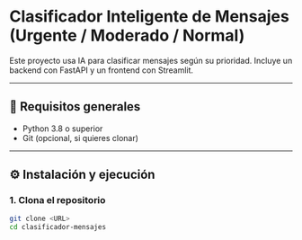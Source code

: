 # Clasificador Inteligente de Mensajes (Urgente / Moderado / Normal)

Este proyecto usa IA para clasificar mensajes según su prioridad. Incluye un backend con FastAPI y un frontend con Streamlit.

---

## 🚀 Requisitos generales

- Python 3.8 o superior
- Git (opcional, si quieres clonar)

---

## ⚙️ Instalación y ejecución

### 1. Clona el repositorio

```bash
git clone <URL>
cd clasificador-mensajes

